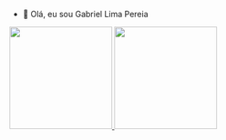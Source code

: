 - 👋 Olá, eu sou Gabriel Lima Pereia
<div>
<a href="https://github.com/Gabriellima303">
<img height="180em" src="https://github-readme-stats.vercel.app/api/top-langs/?username=Gabriellima303&layout=compact&langs_count=7&theme=dracula"/>
<img height="180em" src="https://github-readme-stats.vercel.app/api?username=Gabriellima303&show_icons=true&theme=dracula&include_all_commits=true&count_private=true"/>
</div>
<!---
Gabriellima303/Gabriellima303 is a ✨ special ✨ repository because its `README.md` (this file) appears on your GitHub profile.
You can click the Preview link to take a look at your changes.
--->
